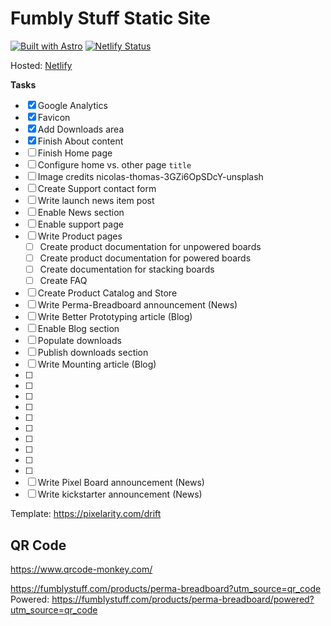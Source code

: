 # Fumbly Stuff Static Site

[![Built with Astro](https://astro.badg.es/v2/built-with-astro/tiny.svg)](https://astro.build)
[![Netlify Status](https://api.netlify.com/api/v1/badges/6ef65515-d375-4b02-b597-aa0bf2153e09/deploy-status)](https://app.netlify.com/sites/fumblystuff/deploys)

Hosted: [Netlify](https://fumblystuff.netlify.app/)

**Tasks**

- [x] Google Analytics
- [x] Favicon
- [X] Add Downloads area
- [x] Finish About content
- [ ] Finish Home page
- [ ] Configure home vs. other page `title`
- [ ] Image credits nicolas-thomas-3GZi6OpSDcY-unsplash
- [ ] Create Support contact form
- [ ] Write launch news item post
- [ ] Enable News section
- [ ] Enable support page
- [ ] Write Product pages
  - [ ] Create product documentation for unpowered boards
  - [ ] Create product documentation for powered boards
  - [ ] Create documentation for stacking boards
  - [ ] Create FAQ
- [ ] Create Product Catalog and Store
- [ ] Write Perma-Breadboard announcement (News)
- [ ] Write Better Prototyping article (Blog)
- [ ] Enable Blog section
- [ ] Populate downloads
- [ ] Publish downloads section
- [ ] Write Mounting article (Blog)
- [ ] 
- [ ] 
- [ ] 
- [ ] 
- [ ] 
- [ ] 
- [ ] 
- [ ] 
- [ ] 
- [ ] 
- [ ] Write Pixel Board announcement (News)
- [ ] Write kickstarter announcement (News)

Template: https://pixelarity.com/drift

## QR Code

https://www.qrcode-monkey.com/

https://fumblystuff.com/products/perma-breadboard?utm_source=qr_code
Powered: https://fumblystuff.com/products/perma-breadboard/powered?utm_source=qr_code
